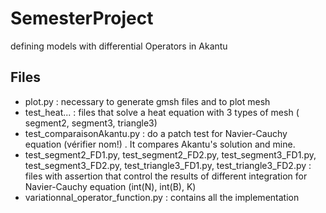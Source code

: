 # SemesterProject
 defining models with differential Operators in Akantu
## Files 
- plot.py : necessary to generate gmsh files and to plot mesh
- test_heat... : files that solve a heat equation with 3 types of mesh ( segment2, segment3, triangle3)
- test_comparaisonAkantu.py : do a patch test for Navier-Cauchy equation (vérifier nom!) . It compares Akantu's solution and mine.
- test_segment2_FD1.py, test_segment2_FD2.py, test_segment3_FD1.py, test_segment3_FD2.py, test_triangle3_FD1.py, test_triangle3_FD2.py : files with assertion that control the results of different integration for Navier-Cauchy equation (int(N), int(B), K)
- variationnal_operator_function.py : contains all the implementation
